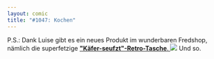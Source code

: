 ```yaml
---
layout: comic
title: "#1047: Kochen"
---
```


P.S.:
Dank Luise gibt es ein neues Produkt im wunderbaren Fredshop, nämlich die superfetzige <a href="http://fredshop.spreadshirt.net/de/DE/Shop/Article/Index/article/Kaefer-seufzt-7168173"><strong>"Käfer-seufzt"-Retro-Tasche</strong>.
<img src="http://www.fonflatter.de/bilder/fredshop_tasche.jpg"></a>
Und so.

